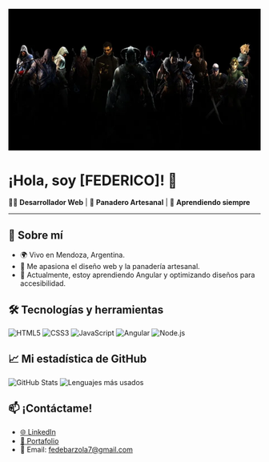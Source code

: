 ![Banner](banner.webp)
# ¡Hola, soy [FEDERICO]! 👋

🧑‍💻 **Desarrollador Web** | 🍞 **Panadero Artesanal** | 🚀 **Aprendiendo siempre**

---
## 🚀 Sobre mí
- 🌍 Vivo en Mendoza, Argentina.
- 🎨 Me apasiona el diseño web y la panadería artesanal.
- 🌱 Actualmente, estoy aprendiendo Angular y optimizando diseños para accesibilidad.

## 🛠️ Tecnologías y herramientas
![HTML5](https://img.shields.io/badge/-HTML5-E34F26?style=flat-square&logo=html5&logoColor=white)
![CSS3](https://img.shields.io/badge/-CSS3-1572B6?style=flat-square&logo=css3)
![JavaScript](https://img.shields.io/badge/-JavaScript-F7DF1E?style=flat-square&logo=javascript&logoColor=black)
![Angular](https://img.shields.io/badge/-Angular-DD0031?style=flat-square&logo=angular)
![Node.js](https://img.shields.io/badge/-Node.js-339933?style=flat-square&logo=node.js)


## 📈 Mi estadística de GitHub
![GitHub Stats](https://github-readme-stats.vercel.app/api?username=pincha1212&show_icons=true&theme=radical)
![Lenguajes más usados](https://github-readme-stats.vercel.app/api/top-langs/?username=pincha1212&layout=compact&theme=radical)


## 📫 ¡Contáctame!
- [🌐 LinkedIn](https://www.linkedin.com/in/federico-barzola-7138b3216)
- [💼 Portafolio](https://pincha1212.github.io/fb-frontend-with-angular/)
- 📧 Email: fedebarzola7@gmail.com
